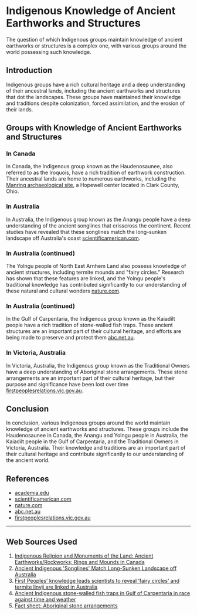 # Indigenous Knowledge of Ancient Earthworks and Structures
The question of which Indigenous groups maintain knowledge of ancient earthworks or structures is a complex one, with various groups around the world possessing such knowledge.

## Introduction
Indigenous groups have a rich cultural heritage and a deep understanding of their ancestral lands, including the ancient earthworks and structures that dot the landscapes. These groups have maintained their knowledge and traditions despite colonization, forced assimilation, and the erosion of their lands.

## Groups with Knowledge of Ancient Earthworks and Structures

### In Canada
In Canada, the Indigenous group known as the Haudenosaunee, also referred to as the Iroquois, have a rich tradition of earthwork construction. Their ancestral lands are home to numerous earthworks, including the [Manring archaeological site](https://www.academia.edu/121005877/Indigenous_Religion_and_Monuments_of_the_Land_Ancient_Earthworks_Rockworks_Rings_and_Mounds_in_Canada), a Hopewell center located in Clark County, Ohio.

### In Australia
In Australia, the Indigenous group known as the Anangu people have a deep understanding of the ancient songlines that crisscross the continent. Recent studies have revealed that these songlines match the long-sunken landscape off Australia's coast [scientificamerican.com](https://www.scientificamerican.com/article/ancient-indigenous-songlines-match-long-sunken-landscape-off-australia1/).

### In Australia (continued)
The Yolngu people of North East Arnhem Land also possess knowledge of ancient structures, including termite mounds and "fairy circles." Research has shown that these features are linked, and the Yolngu people's traditional knowledge has contributed significantly to our understanding of these natural and cultural wonders [nature.com](https://www.nature.com/articles/s41559-023-01994-1.pdf?error=cookies_not_supported&code=6f72efa9-475a-4f06-9d2e-d409ac19fee0).

### In Australia (continued)
In the Gulf of Carpentaria, the Indigenous group known as the Kaiadilt people have a rich tradition of stone-walled fish traps. These ancient structures are an important part of their cultural heritage, and efforts are being made to preserve and protect them [abc.net.au](https://www.abc.net.au/news/2019-08-12/fight-to-save-ancient-indigenous-fish-traps/11396302).

### In Victoria, Australia
In Victoria, Australia, the Indigenous group known as the Traditional Owners have a deep understanding of Aboriginal stone arrangements. These stone arrangements are an important part of their cultural heritage, but their purpose and significance have been lost over time [firstpeoplesrelations.vic.gov.au](https://www.firstpeoplesrelations.vic.gov.au/fact-sheet-aboriginal-stone-arrangements).

## Conclusion
In conclusion, various Indigenous groups around the world maintain knowledge of ancient earthworks and structures. These groups include the Haudenosaunee in Canada, the Anangu and Yolngu people in Australia, the Kaiadilt people in the Gulf of Carpentaria, and the Traditional Owners in Victoria, Australia. Their knowledge and traditions are an important part of their cultural heritage and contribute significantly to our understanding of the ancient world.

## References

* [academia.edu](https://www.academia.edu/121005877/Indigenous_Religion_and_Monuments_of_the_Land_Ancient_Earthworks_Rockworks_Rings_and_Mounds_in_Canada)
* [scientificamerican.com](https://www.scientificamerican.com/article/ancient-indigenous-songlines-match-long-sunken-landscape-off-australia1/)
* [nature.com](https://www.nature.com/articles/s41559-023-01994-1.pdf?error=cookies_not_supported&code=6f72efa9-475a-4f06-9d2e-d409ac19fee0)
* [abc.net.au](https://www.abc.net.au/news/2019-08-12/fight-to-save-ancient-indigenous-fish-traps/11396302)
* [firstpeoplesrelations.vic.gov.au](https://www.firstpeoplesrelations.vic.gov.au/fact-sheet-aboriginal-stone-arrangements)

---
## Web Sources Used

1. [Indigenous Religion and Monuments of the Land: Ancient Earthworks/Rockworks; Rings and Mounds in Canada](https://www.academia.edu/121005877/Indigenous_Religion_and_Monuments_of_the_Land_Ancient_Earthworks_Rockworks_Rings_and_Mounds_in_Canada)
2. [Ancient Indigenous 'Songlines' Match Long-Sunken Landscape off Australia](https://www.scientificamerican.com/article/ancient-indigenous-songlines-match-long-sunken-landscape-off-australia1/)
3. [First Peoples’ knowledge leads scientists to reveal ‘fairy circles’ and termite linyji are linked in Australia](https://www.nature.com/articles/s41559-023-01994-1.pdf?error=cookies_not_supported&code=6f72efa9-475a-4f06-9d2e-d409ac19fee0)
4. [Ancient Indigenous stone-walled fish traps in Gulf of Carpentaria in race against time and weather](https://www.abc.net.au/news/2019-08-12/fight-to-save-ancient-indigenous-fish-traps/11396302)
5. [Fact sheet: Aboriginal stone arrangements](https://www.firstpeoplesrelations.vic.gov.au/fact-sheet-aboriginal-stone-arrangements)
